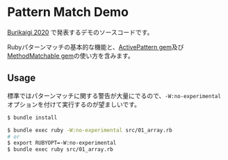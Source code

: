 Pattern Match Demo
=====

[Burikaigi 2020](https://toyama-eng.connpass.com/event/156635/) で発表するデモのソースコードです。

Rubyパターンマッチの基本的な機能と、[ActivePattern gem](https://github.com/kokuyouwind/active_pattern)及び[MethodMatchable gem](https://github.com/kokuyouwind/method_matchable)の使い方を含みます。

## Usage

標準ではパターンマッチに関する警告が大量にでるので、`-W:no-experimental`オプションを付けて実行するのが望ましいです。

```bash
$ bundle install

$ bundle exec ruby -W:no-experimental src/01_array.rb
# or
$ export RUBYOPT=-W:no-experimental
$ bundle exec ruby src/01_array.rb
```
